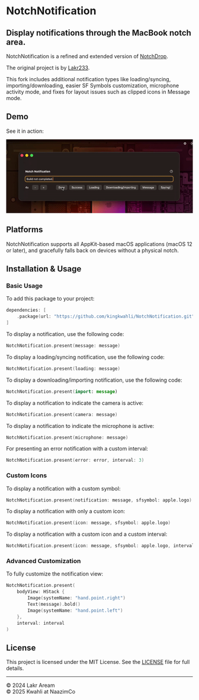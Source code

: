 # NotchNotification 
## Display notifications through the MacBook notch area.

NotchNotification is a refined and extended version of [NotchDrop](https://github.com/Lakr233/NotchDrop).

The original project is by [Lakr233](https://github.com/Lakr233/). 

This fork includes additional notification types like loading/syncing, importing/downloading, easier SF Symbols customization, microphone activity mode, and fixes for layout issues such as clipped icons in Message mode.

## Demo

See it in action:

![Demo](./Example/example.gif)

## Platforms

NotchNotification supports all AppKit-based macOS applications (macOS 12 or later), and gracefully falls back on devices without a physical notch.

## Installation & Usage

### Basic Usage

To add this package to your project:

```swift
dependencies: [
    .package(url: "https://github.com/kingkwahli/NotchNotification.git", from: "1.1.0"),
]
```

To display a notification, use the following code:

```swift
NotchNotification.present(message: message)
```

To display a loading/syncing notification, use the following code:

```swift
NotchNotification.present(loading: message)
```

To display a downloading/importing notification, use the following code:

```swift
NotchNotification.present(import: message)
```

To display a notification to indicate the camera is active:

```swift
NotchNotification.present(camera: message)
```

To display a notification to indicate the microphone is active:

```swift
NotchNotification.present(microphone: message)
```

For presenting an error notification with a custom interval:

```swift
NotchNotification.present(error: error, interval: 3)
```

### Custom Icons

To display a notification with a custom symbol:

```swift
NotchNotification.present(notification: message, sfsymbol: apple.logo)
```

To display a notification with only a custom icon:

```swift
NotchNotification.present(icon: message, sfsymbol: apple.logo)
```

To display a notification with a custom icon and a custom interval:

```swift
NotchNotification.present(icon: message, sfsymbol: apple.logo, interval: 3)
```

### Advanced Customization

To fully customize the notification view:

```swift
NotchNotification.present(
    bodyView: HStack {
        Image(systemName: "hand.point.right")
        Text(message).bold()
        Image(systemName: "hand.point.left")
    },
    interval: interval
)
```

## License

This project is licensed under the MIT License. See the [LICENSE](LICENSE) file for full details.

---

© 2024 Lakr Aream  
© 2025 Kwahli at NaazimCo

